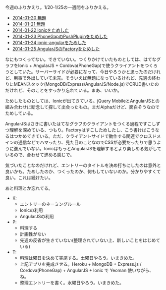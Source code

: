 今週のふりかえり。1/20-1/25の一週間をふりかえる。

- [2014-01-20 無題](http://blog.bouzuya.net/2014/01/20/diary/)
- [2014-01-21 無題](http://blog.bouzuya.net/2014/01/21/diary/)
- [2014-01-22 Ionicをためした](http://blog.bouzuya.net/2014/01/22/diary/)
- [2014-01-23 PhoneGapのPushPluginをためした](http://blog.bouzuya.net/2014/01/23/diary/)
- [2014-01-24 ionic-angularをためした](http://blog.bouzuya.net/2014/01/24/diary/)
- [2014-01-25 AngularJSのFactoryをためした](http://blog.bouzuya.net/2014/01/25/diary/)

なにもつくってない。できていない。つくりかけていたものとしては、はてなグラフをIonic + AngularJS + Cordova(PhoneGap)で使うクライアントをつくろうとしていた。サーバーサイドが必要になって、今日やろうかと思ったのだけれど、用事で外出していて未完。そういえば無題になっているけれど、先週の終わりにMEANスタック(MongoDB/Express/AngularJS/Node.js)でCRUD書いたのだけれど、そのことをすっかり忘れている。まあ、いいか。

ためしたものとしては、Ionicが出てきている。jQuery MobileとAngularJSとの組み合わせに断念して探して出会ったもの。まだAlphaだけど、面白そうなのでためしている。

AngularJSはさきに書いたはてなグラフのクライアントをつくる過程ですこしずつ理解を深めている、つもり。Factoryはすこしためしたし、こう書けばこうなるはつかめてきている。ただ、クライアントサイドで動作する関連でクロスドメインの通信などでハマったり、見た目のことなのでCSSが必要だったりで思うように進んでいない。IonicはもっとAngularJSを理解するとより楽しめる気がしているので、合わせて進める感じで。

気づいたことなのだけれど、エントリーのタイトルを決め打ちにしたのは意外と良いかも。ためしたのか、つくったのか、何もしていないのか。分かりやすくて良い。これは続けたい。

あと料理とか忘れてる。

- K:
  - エントリーのネーミングルール
  - Ionicの利用
  - AngularJSの利用
- P:
  - 料理する
  - 計画性がない
  - 先週の反省が生きていない(整理されていない上、新しいことをはじめている)
- T:
  - 料理は曜日を決めて実施する。土曜日やろう。いまきめた。
  - 上記アプリを完成させる。Heroku + MongoDB + Express.js / Cordova(PhoneGap) + AngularJS + Ionic で Yeoman 使いながら、ね。
  - 整理エントリーを書く。水曜日やろう。いまきめた。

